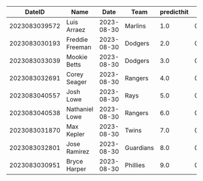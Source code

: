 DateID         |  Name             |  Date        |  Team       |  predicthit  |  predicthitproba     |  hitbool  |  Last7DaysAVG  |  Last15DaysAVG  |  Last30DaysAVG
---------------|-------------------|--------------|-------------|--------------|----------------------|-----------|----------------|-----------------|---------------
2023083039572  |  Luis Arraez      |  2023-08-30  |  Marlins    |  1.0         |  0.6447335704332724  |  False    |  0.2           |  0.191          |  0.248
2023083030193  |  Freddie Freeman  |  2023-08-30  |  Dodgers    |  2.0         |  0.6415964864387473  |  False    |  0.419         |  0.321          |  0.37
2023083033039  |  Mookie Betts     |  2023-08-30  |  Dodgers    |  3.0         |  0.6411042809326909  |  False    |  0.533         |  0.527          |  0.452
2023083032691  |  Corey Seager     |  2023-08-30  |  Rangers    |  4.0         |  0.6318046873831755  |  False    |  0.32          |  0.314          |  0.319
2023083040557  |  Josh Lowe        |  2023-08-30  |  Rays       |  5.0         |  0.6249348051519812  |  False    |  0.364         |  0.372          |  0.333
2023083040538  |  Nathaniel Lowe   |  2023-08-30  |  Rangers    |  6.0         |  0.6224690530581114  |  False    |  0.333         |  0.321          |  0.264
2023083031870  |  Max Kepler       |  2023-08-30  |  Twins      |  7.0         |  0.620089839514508   |  False    |  0.458         |  0.381          |  0.329
2023083032801  |  Jose Ramirez     |  2023-08-30  |  Guardians  |  8.0         |  0.6175501842992578  |  False    |  0.25          |  0.246          |  0.217
2023083030951  |  Bryce Harper     |  2023-08-30  |  Phillies   |  9.0         |  0.6156419989939422  |  False    |  0.5           |  0.438          |  0.357
